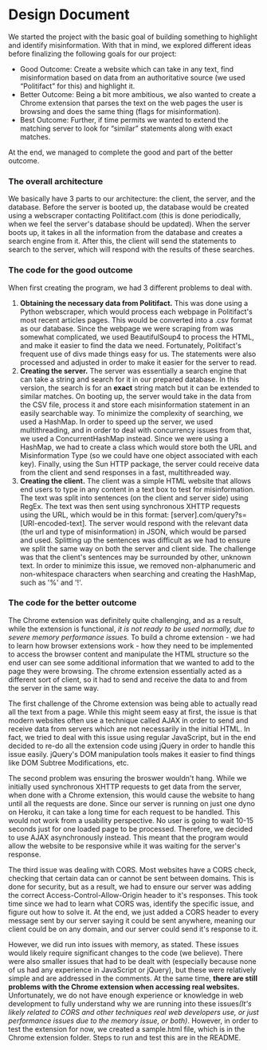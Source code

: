 <h1>Design Document</h1>
We started the project with the basic goal of building something to highlight and identify misinformation. With that in mind, we explored different ideas before finalizing the following goals for our project:
<ul>
	<li>Good Outcome: Create a website which can take in any text, find misinformation based on data from an authoritative source (we used “Politifact” for this) and highlight it.</li>
	<li>Better Outcome: Being a bit more ambitious, we also wanted to create a Chrome extension that parses the text on the web pages the user is browsing and does the same thing (flags for misinformation).</li>
	<li>Best Outcome: Further, if time permits we wanted to extend the matching server to look for “similar” statements along with exact matches.</li>
</ul>
At the end, we managed to complete the good and part of the better outcome.
<h3>The overall architecture</h3>

<p>We basically have 3 parts to our architecture: the client, the server, and the database. Before the server is booted up, the database would be created using a webscraper contacting Politifact.com (this is done periodically, when we feel the server's database should be updated). When the server boots up, it takes in all the information from the database and creates a search engine from it. After this, the client will send the statements to search to the server, which will respond with the results of these searches.</p>

<h3>The code for the good outcome</h3>
When first creating the program, we had 3 different problems to deal with. 
<ol>
<li><b>Obtaining the necessary data from Politifact.</b> This was done using a Python webscraper, which would process each webpage in Politifact's most recent articles pages. This would be converted into a .csv format as our database. Since the webpage we were scraping from was somewhat complicated, we used BeautifulSoup4 to process the HTML, and make it easier to find the data we need. Fortunately, Politifact's frequent use of divs made things easy for us. The statements were also processed and adjusted in order to make it easier for the server to read.</li>
	
<li><b>Creating the server.</b> The server was essentially a search engine that can take a string and search for it in our prepared database. In this version, the search is for an <b>exact</b> string match but it can be extended to similar matches. On booting up, the server would take in the data from the CSV file, process it and store each misinformation statement in an easily searchable way. To minimize the complexity of searching, we used a HashMap. In order to speed up the server, we used multithreading, and in order to deal with concurrency issues from that, we used a ConcurrentHashMap instead. Since we were using a HashMap, we had to create a class which would store both the URL and Misinformation Type (so we could have one object associated with each key). Finally, using the Sun HTTP package, the server could receive data from the client and send responses in a fast, multithreaded way.</li>
	
<li><b>Creating the client.</b> The client was a simple HTML website that allows end users to type in any content in a text box to test for misinformation. The text was split into sentences (on the client and server side) using RegEx. The text was then sent using synchronous XHTTP requests using the URL, which would be in this format: [server].com/query?s=[URI-encoded-text]. The server would respond with the relevant data (the url and type of misinformation) in JSON, which would be parsed and used. Splitting up the sentences was difficult as we had to ensure we split the same way on both the server and client side. The challenge was that the client's sentences may be surrounded by other, unknown text. In order to minimize this issue, we removed non-alphanumeric and non-whitespace characters when searching and creating the HashMap, such as '%' and '!'.</li>
</ol>	
<h3>The code for the better outcome</h3>

The Chrome extension was definitely quite challenging, and as a result, while the extension is functional, <i>it is not ready to be used normally, due to severe memory performance issues.</i> To build a chrome extension - we had to learn how browser extensions work - how they need to be implemented to access the browser content and manipulate the HTML structure so the end user can see some additional information that we wanted to add to the page they were browsing. The chrome extension essentially acted as a different sort of client, so it had to send and receive the data to and from the server in the same way.</br>


The first challenge of the Chrome extension was being able to actually read all the text from a page. While this might seem easy at first, the issue is that modern websites often use a technique called AJAX in order to send and receive data from servers which are not necessarily in the initial HTML. In fact, we tried to deal with this issue using regular JavaScript, but in the end decided to re-do all the extension code using jQuery in order to handle this issue easily. jQuery's DOM manipulation tools makes it easier to find things like DOM Subtree Modifications, etc.

The second problem was ensuring the broswer wouldn't hang. While we initially used synchronous XHTTP requests to get data from the server, when done with a Chrome extension, this would cause the website to hang until all the requests are done. Since our server is running on just one dyno on Heroku, it can take a long time for each request to be handled. This would not work from a usability perspective. No user is going to wait 10-15 seconds just for one loaded page to be processed. Therefore, we decided to use AJAX asynchronously instead. This meant that the program would allow the website to be responsive while it was waiting for the server's response.

The third issue was dealing with CORS. Most websites have a CORS check, checking that certain data can or cannot be sent between domains. This is done for security, but as a result, we had to ensure our server was adding the correct Access-Control-Allow-Origin header to it's responses. This took time since we had to learn what CORS was, identify the specific issue, and figure out how to solve it. At the end, we just added a CORS header to every message sent by our server saying it could be sent anywhere, meaning our client could be on any domain, and our server could send it's response to it.

However, we did run into issues with memory, as stated. These issues would likely require significant changes to the code (we believe). There were also smaller issues that had to be dealt with (especially because none of us had any experience in JavaScript or jQuery), but these were relatively simple and are addressed in the comments. At the same time, <b>there are still problems with the Chrome extension when accessing real websites.</b> Unfortunately, we do not have enough experience or knowledge in web development to fully understand why we are running into these issues<i>(It's likely related to CORS and other techniques real web developers use, or just performance issues due to the memory issue, or both)</i>. However, in order to test the extension for now, we created a sample.html file, which is in the Chrome extension folder. Steps to run and test this are in the README.
